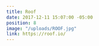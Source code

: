 ```yaml
---
title: Roof
date: 2017-12-11 15:07:00 -05:00
position: 8
image: "/uploads/ROOF.jpg"
link: https://roof.io/
---
```


